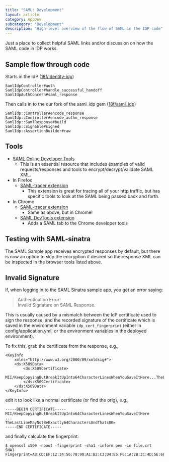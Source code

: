 ```yaml
---
title: "SAML: Development"
layout: article
category: AppDev
subcategory: "Development"
description: "High-level overview of the flow of SAML in the IDP code"
---
```


Just a place to collect helpful SAML links and/or discussion on how the SAML code in IDP works.

## Sample flow through code
Starts in the IdP ([18f/identity-idp](https://github.com/18f/identity-idp))
```
SamlIdpController#auth
SamlIdpController#handle_successful_handoff
SamlIdpAuthConcern#saml_response
```

Then calls in to the our fork of the saml_idp gem ([18f/saml_idp](https://github.com/18f/saml_idp))
```
SamlIdp::Controller#encode_response
SamlIdp::Controller#encode_authn_response
SamlIdp::SamlResponse#build
SamlIdp::Signable#signed
SamlIdp::AssertionBuilder#raw
```

## Tools

* [SAML Online Developer Tools](https://www.samltool.com/online_tools.php)
  * This is an essential resource that includes examples of valid requests/responses and tools to encrypt/decrypt/validate SAML XML.
* In Firefox
  * [SAML-tracer extension](https://addons.mozilla.org/en-US/firefox/addon/saml-tracer/)
    * This extension is great for tracing all of your http traffic, but has specific tools to look at the SAML being passed back and forth.
* In Chrome
  * [SAML-tracer extension](https://chrome.google.com/webstore/detail/saml-tracer/mpdajninpobndbfcldcmbpnnbhibjmch?hl=en)
    * Same as above, but in Chrome!
  * [SAML DevTools extension](https://chrome.google.com/webstore/detail/saml-devtools-extension/jndllhgbinhiiddokbeoeepbppdnhhio)
    * Adds a SAML tab to the Chrome developer tools

## Testing with SAML-sinatra

The SAML Sample app receives encrypted responses by default, but there is now an option to skip the encryption if desired so the response XML can be inspected in the browser tools listed above.

## Invalid Signature

If, when logging in to the SAML Sinatra sample app, you get an error saying:

> Authentication Error! <br/>
> Invalid Signature on SAML Response.

This is usually caused by a mismatch between the IdP certificate used to sign the response, and the recorded signature of the certificate which is saved in the environment variable `idp_cert_fingerprint` (either in config/application.yml, or the environment variables in the deployed environment).

To fix this, grab the certificate from the response, e.g.,

```
<KeyInfo
    xmlns="http://www.w3.org/2000/09/xmldsig#">
    <ds:X509Data>
        <ds:X509Certificate>
        MII/KeepCopyingButBreakItUpInto64CharacterLinesWhenYouSaveItHere...TheLastLineMayNotBeExactly64CharactersAndThatsOK=
        </ds:X509Certificate>
    </ds:X509Data>
</KeyInfo>
```
edit it to look like a normal certificate (or find the orig), e.g.,
```
-----BEGIN CERTIFICATE-----
MII/KeepCopyingButBreakItUpInto64CharacterLinesWhenYouSaveItHere
...
TheLastLineMayNotBeExactly64CharactersAndThatsOK=
-----END CERTIFICATE-----
```
and finally calculate the fingerprint:
```
$ openssl x509 -noout -fingerprint -sha1 -inform pem -in file.crt
SHA1 Fingerprint=AB:CD:EF:12:34:56:78:90:A1:B2:C3:D4:E5:F6:1A:2B:3C:4D:5E:6F
```

